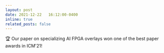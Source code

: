 ```yaml
---
layout: post
date: 2021-12-22   16:12:00-0400
inline: true
related_posts: false
---
```


🏆 Our paper on specializing AI FPGA overlays won one of the best paper awards in ICM'21!
